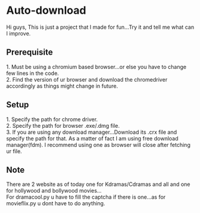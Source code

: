 # Auto-download
Hi guys, 
This is just a project that I made for fun...Try it and tell me what can I improve.

<h2>Prerequisite</h2>
1. Must be using a chromium based browser...or else you have to change few lines in the code.<br>
2. Find the version of ur browser and download the chromedriver accordingly as things might change in future.

<h2>Setup</h2>
1. Specify the path for chrome driver.<br>
2. Specify the path for browser .exe/.dmg file.<br>
3. If you are using any download manager...Download its .crx file and specify the path for that. As a matter of fact I am using free download manager(fdm). I recommend using one as browser will close after fetching ur file.

<h2>Note</h2>
There are 2 website as of today one for Kdramas/Cdramas and all and one for hollywood and bollywood movies...<br>
For dramacool.py u have to fill the captcha if there is one...as for movieflix.py u dont have to do anything.
